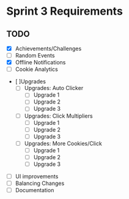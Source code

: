 # Sprint 3 Requirements

## TODO

- [X] Achievements/Challenges
- [ ] Random Events
- [X] Offline Notifications
- [ ] Cookie Analytics
- [ ]Upgrades
  - [ ] Upgrades: Auto Clicker
    - [ ] Upgrade 1
    - [ ] Upgrade 2
    - [ ] Upgrade 3
  - [ ] Upgrades: Click Multipliers
    - [ ] Upgrade 1
    - [ ] Upgrade 2
    - [ ] Upgrade 3
  - [ ] Upgrades: More Cookies/Click
    - [ ] Upgrade 1
    - [ ] Upgrade 2
    - [ ] Upgrade 3
- [ ] UI improvements
- [ ] Balancing Changes
- [ ] Documentation
